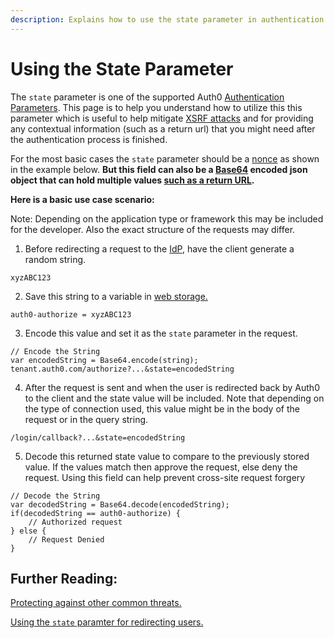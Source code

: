```yaml
---
description: Explains how to use the state parameter in authentication requests to help prevent XSRF attacks.
---
```


# Using the State Parameter

The `state` parameter is one of the supported Auth0 [Authentication Parameters](/libraries/lock/v10/sending-authentication-parameters). This page is to help you understand how to utilize this this parameter which is useful to help mitigate [XSRF attacks](https://en.wikipedia.org/wiki/Cross-site_request_forgery) and for providing any contextual information (such as a return url) that you might need after the authentication process is finished.

For the most basic cases the `state` parameter should be a [nonce](https://en.wikipedia.org/wiki/Cryptographic_nonce) as shown in the example below.  **But this field can also be a [Base64](https://en.wikipedia.org/wiki/Base64) encoded json object that can hold multiple values [such as a return URL](/tutorials/redirecting-users).**

**Here is a basic use case scenario:**

Note: Depending on the application type or framework this may be included for the developer. Also the exact structure of the requests may differ.

1. Before redirecting a request to the [IdP](/identityproviders), have the client generate a random string.

```
xyzABC123
```

2. Save this string to a variable in [web storage.](/security/store-tokens#web-storage-localstorage-sessionstorage-)

```
auth0-authorize = xyzABC123
```

3. Encode this value and set it as the `state` parameter in the request.

```
// Encode the String
var encodedString = Base64.encode(string);
tenant.auth0.com/authorize?...&state=encodedString
```

4. After the request is sent and when the user is redirected back by Auth0 to the client and the state value will be included. Note that depending on the type of connection used, this value might be in the body of the request or in the query string.

```
/login/callback?...&state=encodedString
```

5.  Decode this returned state value to compare to the previously stored value. If the values match then approve the request, else deny the request. Using this field can help prevent cross-site request forgery

```
// Decode the String
var decodedString = Base64.decode(encodedString);
if(decodedString == auth0-authorize) {
	// Authorized request
} else {
	// Request Denied
}
```
## Further Reading:

[Protecting against other common threats.](/security/common-threats)

[Using the `state` paramter for redirecting users.](/tutorials/redirecting-users#using-the-state-parameter)

